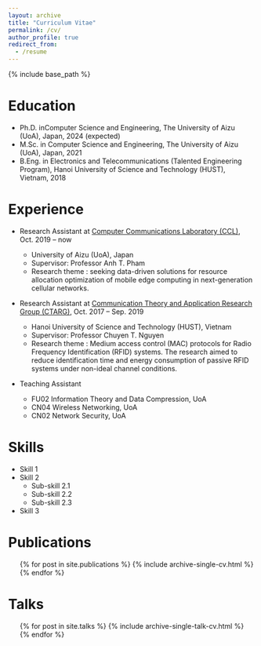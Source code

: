 ```yaml
---
layout: archive
title: "Curriculum Vitae"
permalink: /cv/
author_profile: true
redirect_from:
  - /resume
---
```


{% include base_path %}


Education
======
* Ph.D. inComputer Science and Engineering, The University of Aizu (UoA), Japan, 2024 (expected)
* M.Sc. in Computer Science and Engineering, The University of Aizu (UoA), Japan, 2021
* B.Eng. in Electronics and Telecommunications (Talented Engineering Program), Hanoi University of Science and Technology (HUST), Vietnam, 2018

Experience
======
* Research Assistant at [Computer Communications Laboratory (CCL)](http://web-ext.u-aizu.ac.jp/labs/ce-cc/), Oct. 2019 – now
  * University of Aizu (UoA), Japan
  * Supervisor: Professor Anh T. Pham
  * Research theme : seeking data-driven solutions for resource allocation optimization of mobile edge computing in next-generation cellular networks.

* Research Assistant at [Communication Theory and Application Research Group (CTARG)](https://sites.google.com/site/ntchuyenkyoto/lab?authuser=0), Oct. 2017 – Sep. 2019
  * Hanoi University of Science and Technology (HUST), Vietnam
  * Supervisor: Professor Chuyen T. Nguyen
  * Research theme : Medium access control (MAC) protocols for Radio Frequency Identification (RFID) systems. The research aimed to reduce identification time and energy consumption of passive RFID systems under non-ideal channel conditions.
  
* Teaching Assistant 
  * FU02 Information Theory and Data Compression, UoA 
  * CN04 Wireless Networking, UoA
  * CN02 Network Security, UoA
  
Skills
======
* Skill 1
* Skill 2
  * Sub-skill 2.1
  * Sub-skill 2.2
  * Sub-skill 2.3
* Skill 3

Publications
======
  <ul>{% for post in site.publications %}
    {% include archive-single-cv.html %}
  {% endfor %}</ul>
  
Talks
======
  <ul>{% for post in site.talks %}
    {% include archive-single-talk-cv.html %}
  {% endfor %}</ul>
  
<!-- Teaching
======
  <ul>{% for post in site.teaching %}
    {% include archive-single-cv.html %}
  {% endfor %}</ul> -->
  
<!-- Service and leadership
======
* Currently signed in to 43 different slack teams -->
